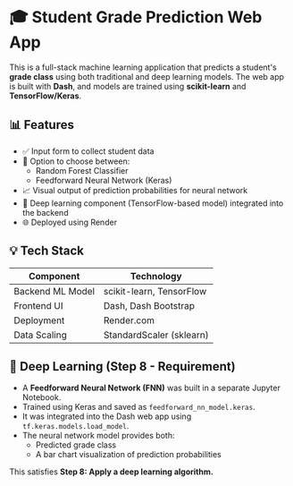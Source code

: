 # 🎓 Student Grade Prediction Web App

This is a full-stack machine learning application that predicts a student's **grade class** using both traditional and deep learning models. The web app is built with **Dash**, and models are trained using **scikit-learn** and **TensorFlow/Keras**.

## 📊 Features

- ✅ Input form to collect student data
- 🔄 Option to choose between:
  - Random Forest Classifier
  - Feedforward Neural Network (Keras)
- 📈 Visual output of prediction probabilities for neural network
- 🧠 Deep learning component (TensorFlow-based model) integrated into the backend
- 🌐 Deployed using Render

## 💡 Tech Stack

| Component         | Technology                |
|------------------|---------------------------|
| Backend ML Model | scikit-learn, TensorFlow  |
| Frontend UI      | Dash, Dash Bootstrap      |
| Deployment       | Render.com                |
| Data Scaling     | StandardScaler (sklearn)  |


## 🧠 Deep Learning (Step 8 - Requirement)

- A **Feedforward Neural Network (FNN)** was built in a separate Jupyter Notebook.
- Trained using Keras and saved as `feedforward_nn_model.keras`.
- It was integrated into the Dash web app using `tf.keras.models.load_model`.
- The neural network model provides both:
  - Predicted grade class
  - A bar chart visualization of prediction probabilities

This satisfies **Step 8: Apply a deep learning algorithm.**
